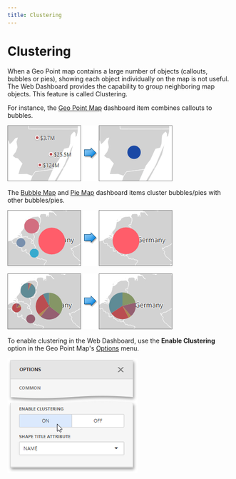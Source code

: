 ```yaml
---
title: Clustering
---
```

# Clustering
When a Geo Point map contains a large number of objects (callouts, bubbles or pies), showing each object individually on the map is not useful. The Web Dashboard provides the capability to group neighboring map objects. This feature is called Clustering.

For instance, the [Geo Point Map](../../../../../dashboard-for-web/articles/web-dashboard-designer-mode/designing-dashboard-items/geo-point-maps/geo-point-map.md) dashboard item combines callouts to bubbles.

![wdd-geopoint-map-clusters](../../../../images/Img125449.png)

The [Bubble Map](../../../../../dashboard-for-web/articles/web-dashboard-designer-mode/designing-dashboard-items/geo-point-maps/bubble-map.md) and [Pie Map](../../../../../dashboard-for-web/articles/web-dashboard-designer-mode/designing-dashboard-items/geo-point-maps/pie-map.md) dashboard items cluster bubbles/pies with other bubbles/pies.

![wdd-bubble-map-clusters](../../../../images/Img125445.png)

![wdd-pie-map-clusters](../../../../images/Img125447.png)

To enable clustering in the Web Dashboard, use the **Enable Clustering** option in the Geo Point Map's [Options](../../../../../dashboard-for-web/articles/web-dashboard-designer-mode/ui-elements/dashboard-item-menu.md) menu.

![wdd-maps-enable-clustering](../../../../images/Img125448.png)